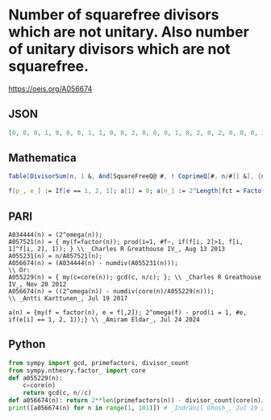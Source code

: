 # Number of squarefree divisors which are not unitary\. Also number of unitary divisors which are not squarefree\.
https://oeis.org/A056674
## JSON
```JSON
[0, 0, 0, 1, 0, 0, 0, 1, 1, 0, 0, 2, 0, 0, 0, 1, 0, 2, 0, 2, 0, 0, 0, 2, 1, 0, 1, 2, 0, 0, 0, 1, 0, 0, 0, 3, 0, 0, 0, 2, 0, 0, 0, 2, 2, 0, 0, 2, 1, 2, 0, 2, 0, 2, 0, 2, 0, 0, 0, 4, 0, 0, 2, 1, 0, 0, 0, 2, 0, 0, 0, 3, 0, 0, 2, 2, 0, 0, 0, 2, 1, 0, 0, 4, 0, 0, 0, 2, 0, 4, 0, 2, 0, 0, 0, 2, 0, 2, 2, 3, 0, 0, 0, 2, 0]
```
## Mathematica
```Mathematica
Table[DivisorSum[n, 1 &, And[SquareFreeQ@ #, ! CoprimeQ[#, n/#]] &], {n, 105}] (* _Michael De Vlieger_, Jul 19 2017 *)
```
```Mathematica
f[p_, e_] := If[e == 1, 2, 1]; a[1] = 0; a[n_] := 2^Length[fct = FactorInteger[n]] - Times @@ (f @@@ fct); Array[a, 100] (* _Amiram Eldar_, Jul 24 2024 *)
```
## PARI
```PARI
A034444(n) = (2^omega(n));
A057521(n) = { my(f=factor(n)); prod(i=1, #f~, if(f[i, 2]>1, f[i, 1]^f[i, 2], 1)); } \\ _Charles R Greathouse IV_, Aug 13 2013
A055231(n) = n/A057521(n);
A056674(n) = (A034444(n) - numdiv(A055231(n)));
\\ Or:
A055229(n) = { my(c=core(n)); gcd(c, n/c); }; \\ _Charles R Greathouse IV_, Nov 20 2012
A056674(n) = ((2^omega(n)) - numdiv(core(n)/A055229(n)));
\\ _Antti Karttunen_, Jul 19 2017
```
```PARI
a(n) = {my(f = factor(n), e = f[,2]); 2^omega(f) - prod(i = 1, #e, if(e[i] == 1, 2, 1));} \\ _Amiram Eldar_, Jul 24 2024
```
## Python
```Python
from sympy import gcd, primefactors, divisor_count
from sympy.ntheory.factor_ import core
def a055229(n):
    c=core(n)
    return gcd(c, n//c)
def a056674(n): return 2**len(primefactors(n)) - divisor_count(core(n)//a055229(n))
print([a056674(n) for n in range(1, 101)]) # _Indranil Ghosh_, Jul 19 2017
```
